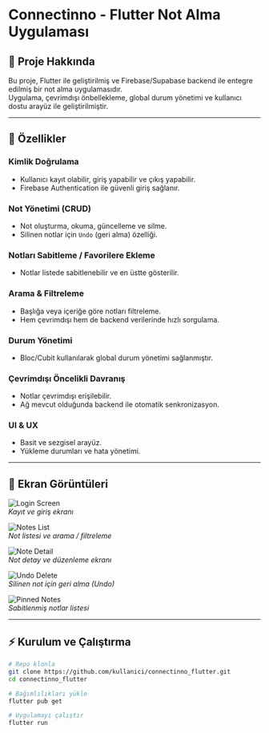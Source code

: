 # Connectinno - Flutter Not Alma Uygulaması

## 🎯 Proje Hakkında
Bu proje, Flutter ile geliştirilmiş ve Firebase/Supabase backend ile entegre edilmiş bir not alma uygulamasıdır.  
Uygulama, çevrimdışı önbellekleme, global durum yönetimi ve kullanıcı dostu arayüz ile geliştirilmiştir.

---

## 📝 Özellikler

### Kimlik Doğrulama
- Kullanıcı kayıt olabilir, giriş yapabilir ve çıkış yapabilir.
- Firebase Authentication ile güvenli giriş sağlanır.

### Not Yönetimi (CRUD)
- Not oluşturma, okuma, güncelleme ve silme.
- Silinen notlar için `Undo` (geri alma) özelliği.

### Notları Sabitleme / Favorilere Ekleme
- Notlar listede sabitlenebilir ve en üstte gösterilir.

### Arama & Filtreleme
- Başlığa veya içeriğe göre notları filtreleme.
- Hem çevrimdışı hem de backend verilerinde hızlı sorgulama.

### Durum Yönetimi
- Bloc/Cubit kullanılarak global durum yönetimi sağlanmıştır.

### Çevrimdışı Öncelikli Davranış
- Notlar çevrimdışı erişilebilir.
- Ağ mevcut olduğunda backend ile otomatik senkronizasyon.

### UI & UX
- Basit ve sezgisel arayüz.
- Yükleme durumları ve hata yönetimi.

---

## 📸 Ekran Görüntüleri

![Login Screen](assets/screens/login_screen.png)  
*Kayıt ve giriş ekranı*

![Notes List](assets/screens/notes_list.png)  
*Not listesi ve arama / filtreleme*

![Note Detail](assets/screens/note_detail.png)  
*Not detay ve düzenleme ekranı*

![Undo Delete](assets/screens/undo_delete.png)  
*Silinen not için geri alma (Undo)*

![Pinned Notes](assets/screens/pinned_notes.png)  
*Sabitlenmiş notlar listesi*

---

## ⚡ Kurulum ve Çalıştırma

```bash
# Repo klonla
git clone https://github.com/kullanici/connectinno_flutter.git
cd connectinno_flutter

# Bağımlılıkları yükle
flutter pub get

# Uygulamayı çalıştır
flutter run
